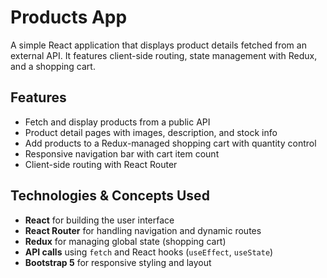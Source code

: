 # Products App

A simple React application that displays product details fetched from an external API. It features client-side routing, state management with Redux, and a shopping cart.

## Features

- Fetch and display products from a public API
- Product detail pages with images, description, and stock info
- Add products to a Redux-managed shopping cart with quantity control
- Responsive navigation bar with cart item count
- Client-side routing with React Router

## Technologies & Concepts Used

- **React** for building the user interface
- **React Router** for handling navigation and dynamic routes
- **Redux** for managing global state (shopping cart)
- **API calls** using `fetch` and React hooks (`useEffect`, `useState`)
- **Bootstrap 5** for responsive styling and layout
